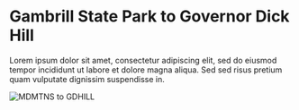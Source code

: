 # Gambrill State Park to Governor Dick Hill

Lorem ipsum dolor sit amet, consectetur adipiscing elit, sed do eiusmod  tempor incididunt ut labore et dolore magna aliqua. Sed sed risus  pretium quam vulputate dignissim suspendisse in.

![MDMTNS to GDHILL](../_static/range-circles/MDMTNS-GDHILL-xX.png)